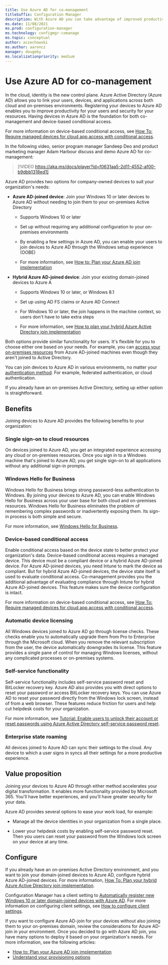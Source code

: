 ```yaml
---
title: Use Azure AD for co-management
titleSuffix: Configuration Manager
description: With Azure AD you can take advantage of improved productivity for your users and security for your resources, across both cloud and on-prem environments
ms.date: 11/08/2021
ms.prod: configuration-manager
ms.technology: configmgr-comanage
ms.topic: conceptual
author: aczechowski
ms.author: aaroncz
manager: dougeby
ms.localizationpriority: medium
---
```


# Use Azure AD for co-management

In the cloud, identity is the new control plane. Azure Active Directory (Azure AD) allows you to link your users, devices, and applications across both cloud and on-premises environments. Registering your devices to Azure AD enables you to improve productivity for your users and security for your resources. Having devices in Azure AD is the foundation for both co-management and device-based conditional access.

For more information on device-based conditional access, see [How To: Require managed devices for cloud app access with conditional access](/azure/active-directory/conditional-access/require-managed-devices).

In the following video, senior program manager Sandeep Deo and product marketing manager Adam Harbour discuss and demo Azure AD for co-management:

> [!VIDEO https://aka.ms/docs/player?id=f0631aa5-2d11-4552-af00-b9dbb1318ed1]

Azure AD provides two options for company-owned devices to suit your organization's needs:

- **Azure AD-joined device**: Join your Windows 10 or later devices to Azure AD without needing to join them to your on-premises Active Directory

  - Supports Windows 10 or later

  - Set up without requiring any additional configuration to your on-premises environments

  - By enabling a few settings in Azure AD, you can enable your users to join devices to Azure AD through the Windows setup experience (OOBE)

  - For more information, see [How to: Plan your Azure AD join implementation](/azure/active-directory/devices/azureadjoin-plan)

- **Hybrid Azure AD-joined device**: Join your existing domain-joined devices to Azure A

  - Supports Windows 10 or later, or Windows 8.1

  - Set up using AD FS claims or Azure AD Connect

  - For Windows 10 or later, the join happens in the machine context, so users don't have to take extra steps

  - For more information, see [How to plan your hybrid Azure Active Directory join implementation](/azure/active-directory/devices/hybrid-azuread-join-plan)

Both options provide similar functionality for users. It's flexible for you to choose either one based on your needs. For example, you can [access your on-premises resources](/azure/active-directory/devices/azuread-join-sso) from Azure AD-joined machines even though they aren't joined to Active Directory.

You can join devices to Azure AD in various environments, no matter your [authentication method](/azure/active-directory/hybrid/choose-ad-authn). For example, federated authentication, or cloud authentication.

If you already have an on-premises Active Directory, setting up either option is straightforward.

## Benefits

Joining devices to Azure AD provides the following benefits to your organization:

### Single sign-on to cloud resources

On devices joined to Azure AD, you get an integrated experience accessing any cloud or on-premises resources. Once you sign in to a Windows machine that's joined to Azure AD, you get single sign-on to all applications without any additional sign-in prompts.

### Windows Hello for Business

Windows Hello for Business brings strong password-less authentication to Windows. By joining your devices to Azure AD, you can enable Windows Hello for Business across your user base for both cloud and on-premises resources. Windows Hello for Business eliminates the problem of remembering complex passwords or inadvertently exposing them. Its sign-in process is both simple and secure.

For more information, see [Windows Hello for Business](/windows/security/identity-protection/hello-for-business/hello-identity-verification).

### Device-based conditional access

Enable conditional access based on the device state to better protect your organization's data. Device-based conditional access requires a managed device. This device must be a compliant device or a hybrid Azure AD-joined device. For Azure AD-joined devices, you need Intune to mark the device as compliant. But for hybrid Azure AD-joined devices, the device state itself is used to evaluate conditional access. Co-management provides you the additional advantage of evaluating compliance through Intune for hybrid Azure AD-joined devices. This feature makes sure the device configuration is intact.

For more information on device-based conditional access, see [How To: Require managed devices for cloud app access with conditional access](/azure/active-directory/conditional-access/require-managed-devices).

### Automatic device licensing

All Windows devices joined to Azure AD go through license checks. These checks enable you to automatically upgrade them from Pro to Enterprise through the Microsoft cloud. When you remove the relevant subscription from the user, the device automatically downgrades its license. This feature provides a single pane of control for managing Windows licenses, without any complicated processes or on-premises systems.

### Self-service functionality

Self-service functionality includes self-service password reset and BitLocker recovery key. Azure AD also provides you with direct options to reset your password or access BitLocker recovery keys. You can use Azure AD to reset your password directly from the Windows lock screen, instead of from a web browser. These features reduce friction for users and help cut helpdesk costs for your organization.

For more information, see [Tutorial: Enable users to unlock their account or reset passwords using Azure Active Directory self-service password reset](/azure/active-directory/authentication/tutorial-enable-sspr).

### Enterprise state roaming

All devices joined to Azure AD can sync their settings to the cloud. Any device to which a user signs in syncs all their settings for a more productive experience.

## Value proposition

Joining your devices to Azure AD through either method accelerates your digital transformation. It enables more functionality provided by Microsoft 365. You'll have better experiences, and you'll have greater security for your data.

Azure AD provides several options to ease your work load, for example:

- Manage all the device identities in your organization from a single place.

- Lower your helpdesk costs by enabling self-service password reset. Then you users can reset your password from the Windows lock screen on your device at any time.

## Configure

If you already have an on-premises Active Directory environment, and you want to join your domain-joined devices to Azure AD, configure hybrid Azure AD-joined devices. For more information, [How To: Plan your hybrid Azure Active Directory join implementation](/azure/active-directory/devices/hybrid-azuread-join-plan).

Configuration Manager has a client setting to [Automatically register new Windows 10 or later domain-joined devices with Azure AD](../core/clients/deploy/about-client-settings.md#automatically-register-new-windows-10-or-later-domain-joined-devices-with-azure-active-directory). For more information on configuring client settings, see [How to configure client settings](../core/clients/deploy/configure-client-settings.md).

If you want to configure Azure AD-join for your devices without also joining them to your on-premises domain, review the considerations for Azure AD-join in your environment. Once you decided to go with Azure AD join, you have many options to deploy it based on your organization's needs. For more information, see the following articles:

- [How to: Plan your Azure AD join implementation](/azure/active-directory/devices/azureadjoin-plan)
- [Understand your provisioning options](/azure/active-directory/devices/azureadjoin-plan#understand-your-provisioning-options)
